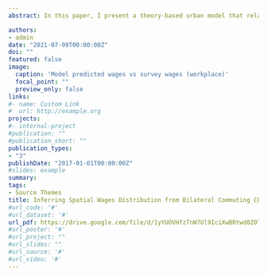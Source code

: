 ```yaml
---
abstract: In this paper, I present a theory-based urban model that relates commuting choices with the spatial distribution of wages, and estimate such relationship using French commuting and socio-economic data at the municipal level. The model implies a commuting gravity equation whose workplace fixed effects are proportional to log labor wages. My results demonstrate that model-predicted workplace wages account for 42 percent of the variation in workplace wages, outperforming traditional predictors. Model-predicted residential wages account for 30 percent of the variation in residential wages, on par with traditional predictors. I further explore under what conditions residential wages have better prediction power and find that the model predicts better for bigger municipalities in terms of employment or density. With a Monte Carlo simulation, I corroborate my empirical findings by showing the model’s prediction power for residential wages is higher for municipalities with a large number of inbound workers.

authors:
- admin
date: "2021-07-09T00:00:00Z"
doi: ""
featured: false
image:
  caption: 'Model predicted wages vs survey wages (workplace)'
  focal_point: ""
  preview_only: false
links:
#- name: Custom Link
#  url: http://example.org
projects:
#- internal-project
#publication: ""
#publication_short: ""
publication_types:
- "3"
publishDate: "2017-01-01T00:00:00Z"
#slides: example
summary: 
tags:
- Source Themes
title: Inferring Spatial Wages Distribution from Bilateral Commuting Choices in France
#url_code: '#'
#url_dataset: '#'
url_pdf: https://drive.google.com/file/d/1yYUOVHfzTnW7Ul9IciXwBRtwd0ZOTVUG/view?usp=sharing
#url_poster: '#'
#url_project: ""
#url_slides: ""
#url_source: '#'
#url_video: '#'
---
```



